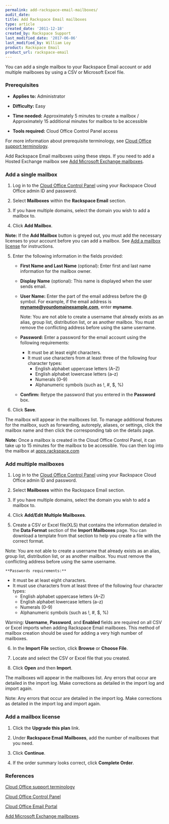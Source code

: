 ```yaml
---
permalink: add-rackspace-email-mailboxes/
audit_date:
title: Add Rackspace Email mailboxes
type: article
created_date: '2011-12-18'
created_by: Rackspace Support
last_modified_date: '2017-06-06'
last_modified_by: William Loy
product: Rackspace Email
product_url: rackspace-email
---
```


You can add a single mailbox to your Rackspace Email account or add multiple mailboxes by using a CSV or Microsoft Excel file.
### Prerequisites

- **Applies to:** Administrator

- **Difficulty:** Easy

- **Time needed:** Approximately 5 minutes to create a mailbox / Approximately 15 additional minutes for mailbox to be accessible

- **Tools required:** Cloud Office Control Panel access

For more information about prerequisite terminology, see [Cloud Office support terminology](/how-to/cloud-office-support-terminology).

Add Rackspace Email mailboxes using these steps. If you need to add a Hosted Exchange mailbox see [Add Microsoft Exchange mailboxes](https://support.rackspace.com/how-to/adding-microsoft-exchange-mailboxes/).

### Add a single mailbox

1.	Log in to the [Cloud Office Control Panel](https://cp.rackspace.com/Login.aspx?ReturnUrl=%2f "Cloud Office Control Panel") using your Rackspace Cloud Office admin ID and password.

2.	Select **Mailboxes** within the **Rackspace Email** section.
    <!--add screen shot file AddmailboxSC1.png-->

3.	If you have multiple domains, select the domain you wish to add a mailbox to.

4.	Click **Add Mailbox**.

<!--add screen shot file AddmailboxSC2.png-->

**Note:** If the **Add Mailbox** button is greyed out, you must add the necessary licenses to your account before you can add a mailbox. See [Add a mailbox license](#add-a-mailbox-license) for instructions.

5.	Enter the following information in the fields provided:

	 * **First Name and Last Name** (optional): Enter first and last name information for the mailbox owner.

	 * **Display Name** (optional): This name is displayed when the user sends email.

	 * **User Name:** Enter the part of the email address before the @ symbol. For example, if the email address is **myname@yourdomainexample.com**, enter **myname**.

       Note: You are not able to create a username that already exists as an alias, group list, distribution list, or as another mailbox. You must remove the conflicting address before using the same username.

	 * **Password:** Enter a password for the email account using the following requirements:

	   - It must be at least eight characters.
	   - It must use characters from at least three of the following four character types:
	     - English alphabet uppercase letters (A&ndash;Z)
	     - English alphabet lowercase letters (a&ndash;z)
	     - Numerals (0&ndash;9)
	     - Alphanumeric symbols (such as !, #, $, %)

	 * **Confirm:** Retype the password that you entered in the **Password** box.

6.	Click **Save**.

The mailbox will appear in the mailboxes list. To manage additional features for the mailbox, such as forwarding, autoreply, aliases, or settings, click the mailbox name and then click the corresponding tab on the details page.

**Note:** Once a mailbox is created in the Cloud Office Control Panel, it can take up to 15 minutes for the mailbox to be accessible. You can then log into the mailbox at [apps.rackspace.com](https://apps.rackspace.com/index.php)

### Add multiple mailboxes

1.	Log in to the [Cloud Office Control Panel](https://cp.rackspace.com/Login.aspx?ReturnUrl=%2f "Cloud Office Control Panel") using your Rackspace Cloud Office admin ID and password.

2.	Select **Mailboxes** within the Rackspace Email section.
    <!--add screen shot file AddmailboxSC1.png-->

3.	If you have multiple domains, select the domain you wish to add a mailbox to.

4.	Click **Add/Edit Multiple Mailboxes**.

    <!--add screen shot file AddmultmailboxesSC1.png-->

5.	Create a CSV or Excel file(XLS) that contains the information detailed in the **Data Format** section of the **Import Mailboxes** page. You can download a template from that section to help you create a file with the correct format.

Note: You are not able to create a username that already exists as an alias, group list, distribution list, or as another mailbox. You must remove the conflicting address before using the same username.

	**Passwords requirements:**
  - It must be at least eight characters.
  - It must use characters from at least three of the following four character types:
    - English alphabet uppercase letters (A&ndash;Z)
    - English alphabet lowercase letters (a&ndash;z)
    - Numerals (0&ndash;9)
    - Alphanumeric symbols (such as !, #, $, %)

Warning: **Username**, **Password**, and **Enabled** fields are required on all CSV or Excel imports when adding Rackspace Email mailboxes. This method of mailbox creation should be used for adding a very high number of mailboxes.

6.	In the **Import File** section, click **Browse** or **Choose File**.

7.	Locate and select the CSV or Excel file that you created.

8.	Click **Open** and then **Import**.

The mailboxes will appear in the mailboxes list. Any errors that occur are detailed in the import log. Make corrections as detailed in the import log and import again.

Note: Any errors that occur are detailed in the import log. Make corrections as detailed in the import log and import again.


### Add a mailbox license

1.	Click the **Upgrade this plan** link.

<!--add screen shot file AddRSElicenseSC1.png-->

2.	Under **Rackspace Email Mailboxes**, add the number of mailboxes that you need.

<!--add screen shot file AddRSElicenseSC2.png-->

3.	Click **Continue**.

4.	If the order summary looks correct, click **Complete Order**.

### References
[Cloud Office support terminology](/how-to/cloud-office-support-terminology)

[Cloud Office Control Panel](https://cp.rackspace.com/Login.aspx?ReturnUrl=%2f "Cloud Office Control Panel")

[Cloud Office Email Portal](https://apps.rackspace.com/index.php)

[Add Microsoft Exchange mailboxes](https://support.rackspace.com/how-to/adding-microsoft-exchange-mailboxes/).
